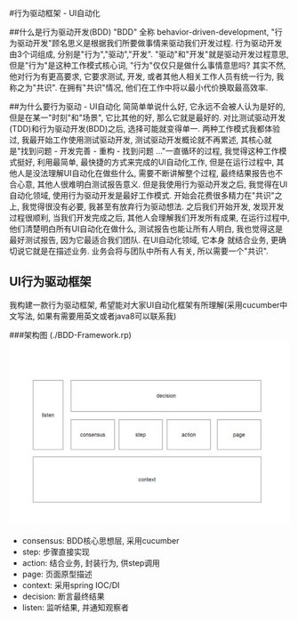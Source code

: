 #行为驱动框架 - UI自动化

##什么是行为驱动开发(BDD)
"BDD" 全称 behavior-driven-development, "行为驱动开发"顾名思义是根据我们所要做事情来驱动我们开发过程. 行为驱动开发由3个词组成, 分别是"行为","驱动","开发". "驱动"和"开发"就是驱动开发过程意思, 但是"行为"是这种工作模式核心词, "行为"仅仅只是做什么事情意思吗? 其实不然, 他对行为有更高要求, 它要求测试, 开发, 或者其他人相关工作人员有统一行为, 我称之为"共识". 在拥有"共识"情况, 他们在工作中将以最小代价换取最高效率.

##为什么要行为驱动 - UI自动化
简简单单说什么好, 它永远不会被人认为是好的, 但是在某一"时刻"和"场景", 它比其他的好, 那么它就是最好的. 对比测试驱动开发(TDD)和行为驱动开发(BDD)之后, 选择可能就变得单一.
两种工作模式我都体验过, 我最开始工作使用测试驱动开发, 测试驱动开发概论就不再累述, 其核心就是"找到问题 - 开发完善 - 重构 - 找到问题 ..."一直循环的过程, 我觉得这种工作模式挺好, 利用最简单, 最快捷的方式来完成的UI自动化工作, 但是在运行过程中, 其他人是没法理解UI自动化在做些什么, 需要不断讲解整个过程, 最终结果报告也不合心意, 其他人很难明白测试报告意义. 但是我使用行为驱动开发之后, 我觉得在UI自动化领域, 使用行为驱动开发是最好工作模式. 开始会花费很多精力在"共识"之上, 我觉得很没有必要, 我甚至有放弃行为驱动想法. 之后我们开始开发, 发现开发过程很顺利, 当我们开发完成之后, 其他人会理解我们开发所有成果, 在运行过程中, 他们清楚明白所有UI自动化在做什么, 测试报告也能让所有人明白, 我也觉得这是最好测试报告, 因为它最适合我们团队.
在UI自动化领域, 它本身 
就结合业务, 更确切说它就是在描述业务. 业务会将与团队中所有人有关, 所以需要一个"共识". 

## UI行为驱动框架
我构建一款行为驱动框架, 希望能对大家UI自动化框架有所理解(采用cucumber中文写法, 如果有需要用英文或者java8可以联系我) 

###架构图 (./BDD-Framework.rp)
![BDD-Framework](./bdd-framework.png)

- consensus: BDD核心思想层, 采用cucumber
- step: 步骤直接实现
- action: 结合业务, 封装行为, 供step调用
- page: 页面原型描述
- context: 采用spring IOC/DI
- decision: 断言最终结果
- listen: 监听结果, 并通知观察者

 